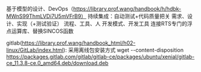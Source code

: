 


基于模型的设计、DevOps（https://library.prof.wang/handbook/h/hdbk-MWnS99ThmLVDi7U5mVFrB9）
持续集成：自动测试+代码质量把关
需求、设计、实现（+测试验证）
流程、工具、人
开发模式、开发工具
连接RTS专门的浮点运算库、替换SINCOS函数

gitlab(https://library.prof.wang/handbook_html/h02-linux/GitLab/index.html):
采用离线包安装方式
wget --content-disposition https://packages.gitlab.com/gitlab/gitlab-ce/packages/ubuntu/xenial/gitlab-ce_11.3.8-ce.0_amd64.deb/download.deb
